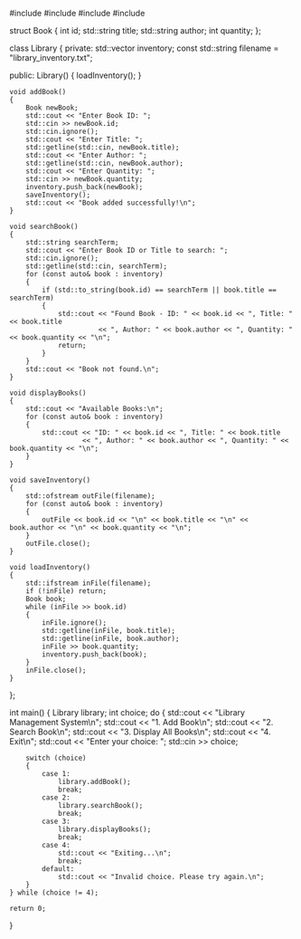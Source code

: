 #include <iostream>
#include <fstream>
#include <vector>
#include <string>

struct Book
{
    int id;
    std::string title;
    std::string author;
    int quantity;
};

class Library
{
private:
    std::vector<Book> inventory;
    const std::string filename = "library_inventory.txt";

public:
    Library()
    {
        loadInventory();
    }

    void addBook()
    {
        Book newBook;
        std::cout << "Enter Book ID: ";
        std::cin >> newBook.id;
        std::cin.ignore();
        std::cout << "Enter Title: ";
        std::getline(std::cin, newBook.title);
        std::cout << "Enter Author: ";
        std::getline(std::cin, newBook.author);
        std::cout << "Enter Quantity: ";
        std::cin >> newBook.quantity;
        inventory.push_back(newBook);
        saveInventory();
        std::cout << "Book added successfully!\n";
    }

    void searchBook()
    {
        std::string searchTerm;
        std::cout << "Enter Book ID or Title to search: ";
        std::cin.ignore();
        std::getline(std::cin, searchTerm);
        for (const auto& book : inventory)
        {
            if (std::to_string(book.id) == searchTerm || book.title == searchTerm)
            {
                std::cout << "Found Book - ID: " << book.id << ", Title: " << book.title
                          << ", Author: " << book.author << ", Quantity: " << book.quantity << "\n";
                return;
            }
        }
        std::cout << "Book not found.\n";
    }

    void displayBooks()
    {
        std::cout << "Available Books:\n";
        for (const auto& book : inventory)
        {
            std::cout << "ID: " << book.id << ", Title: " << book.title
                      << ", Author: " << book.author << ", Quantity: " << book.quantity << "\n";
        }
    }

    void saveInventory()
    {
        std::ofstream outFile(filename);
        for (const auto& book : inventory)
        {
            outFile << book.id << "\n" << book.title << "\n" << book.author << "\n" << book.quantity << "\n";
        }
        outFile.close();
    }

    void loadInventory()
    {
        std::ifstream inFile(filename);
        if (!inFile) return;
        Book book;
        while (inFile >> book.id)
        {
            inFile.ignore();
            std::getline(inFile, book.title);
            std::getline(inFile, book.author);
            inFile >> book.quantity;
            inventory.push_back(book);
        }
        inFile.close();
    }
};

int main()
{
    Library library;
    int choice;
    do {
        std::cout << "Library Management System\n";
        std::cout << "1. Add Book\n";
        std::cout << "2. Search Book\n";
        std::cout << "3. Display All Books\n";
        std::cout << "4. Exit\n";
        std::cout << "Enter your choice: ";
        std::cin >> choice;

        switch (choice)
        {
            case 1:
                library.addBook();
                break;
            case 2:
                library.searchBook();
                break;
            case 3:
                library.displayBooks();
                break;
            case 4:
                std::cout << "Exiting...\n";
                break;
            default:
                std::cout << "Invalid choice. Please try again.\n";
        }
    } while (choice != 4);

    return 0;
}
